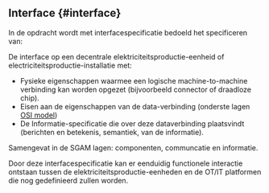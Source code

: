 ## Interface {#interface}

In de opdracht wordt met interfacespecificatie bedoeld het specificeren van:

De interface op een decentrale elektriciteitsproductie-eenheid of electriciteitsproductie-installatie met:
*   Fysieke eigenschappen waarmee een logische machine-to-machine verbinding kan worden opgezet (bijvoorbeeld connector of draadloze chip).
*   Eisen aan de eigenschappen van de data-verbinding (onderste lagen [OSI model](https://nl.wikipedia.org/wiki/OSI-model))
*   De Informatie-specificatie die over deze dataverbinding plaatsvindt (berichten en betekenis, semantiek, van de informatie).

Samengevat in de SGAM lagen: componenten, communcatie en informatie.

Door deze interfacespecificatie kan er eenduidig functionele interactie ontstaan tussen de elektriciteitsproductie-eenheden en de OT/IT platformen die nog gedefinieerd zullen worden.
